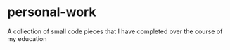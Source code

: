# personal-work
A collection of small code pieces that I have completed over the course of my education
